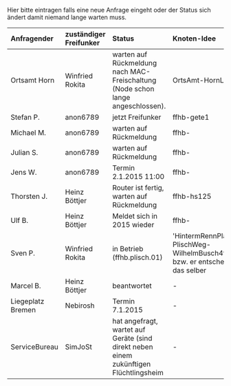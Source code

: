 Hier bitte eintragen falls eine neue Anfrage eingeht oder der Status sich ändert damit niemand lange warten muss.

| Anfragender       | zuständiger Freifunker  | Status                                    | Knoten-Idee |
| :---------------- | :---------------------- | :---------------------------------------- | :---------- |
| Ortsamt Horn      | Winfried Rokita         | warten auf Rückmeldung nach MAC- Freischaltung (Node schon lange angeschlossen). | OrtsAmt-HornLehe |
| Stefan P.         | anon6789                | jetzt Freifunker                          | ffhb-gete1  |
| Michael M.        | anon6789                | warten auf Rückmeldung                    | ffhb-       |
| Julian S.         | anon6789                | warten auf Rückmeldung                    | ffhb-       |
| Jens W.           | anon6789                | Termin 2.1.2015 11:00                     | ffhb-       |
| Thorsten J.       | Heinz Böttjer           | Router ist fertig, warten auf Rückmeldung | ffhb-hs125  |
| Ulf B.            | Heinz Böttjer           | Meldet sich in 2015 wieder                | ffhb-       |
| Sven P.           | Winfried Rokita         | in Betrieb (ffhb.plisch.01)               | 'HintermRennPlatz-PlischWeg-WilhelmBusch4tel' bzw. er entscheidet das selber |
| Marcel B.         | Heinz Böttjer           | beantwortet                               | -           |
| Liegeplatz Bremen | Nebirosh                | Termin 7.1.2015                           | -           |
| ServiceBureau     | SimJoSt                 | hat angefragt, wartet auf Geräte (sind direkt neben einem zukünftigen Flüchtlingsheim | - |